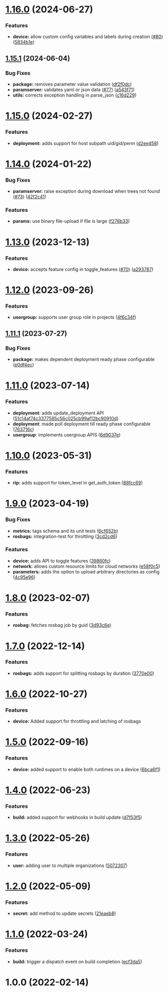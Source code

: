 # [1.16.0](https://github.com/rapyuta-robotics/rapyuta-io-sdk/compare/v1.15.1...v1.16.0) (2024-06-27)


### Features

* **device:** allow custom config variables and labels during creation ([#80](https://github.com/rapyuta-robotics/rapyuta-io-sdk/issues/80)) ([5834b1e](https://github.com/rapyuta-robotics/rapyuta-io-sdk/commit/5834b1ec4dd969142021c7b6d8e44f0b63e2757a))

## [1.15.1](https://github.com/rapyuta-robotics/rapyuta-io-sdk/compare/v1.15.0...v1.15.1) (2024-06-04)


### Bug Fixes

* **package:** removes parameter value validation ([df2f0dc](https://github.com/rapyuta-robotics/rapyuta-io-sdk/commit/df2f0dcf2874759775929557285053b0191f6d0a))
* **paramserver:** validates yaml or json data ([#77](https://github.com/rapyuta-robotics/rapyuta-io-sdk/issues/77)) ([a543f71](https://github.com/rapyuta-robotics/rapyuta-io-sdk/commit/a543f71a1fefde347f8721187b7094a161b2dc50))
* **utils:** corrects exception handling in parse_json ([c16d229](https://github.com/rapyuta-robotics/rapyuta-io-sdk/commit/c16d22972d544e35464f64073cb6cab9fb69fb87))

# [1.15.0](https://github.com/rapyuta-robotics/rapyuta-io-sdk/compare/v1.14.0...v1.15.0) (2024-02-27)


### Features

* **deployment:** adds support for host subpath uid/gid/perm ([d2ee458](https://github.com/rapyuta-robotics/rapyuta-io-sdk/commit/d2ee458f2ff1e51b9718059e07a57b4f18614d8c))

# [1.14.0](https://github.com/rapyuta-robotics/rapyuta-io-sdk/compare/v1.13.0...v1.14.0) (2024-01-22)


### Bug Fixes

* **paramserver:** raise exception during download when trees not found ([#73](https://github.com/rapyuta-robotics/rapyuta-io-sdk/issues/73)) ([42f2c41](https://github.com/rapyuta-robotics/rapyuta-io-sdk/commit/42f2c4100e1383fea7bae1ff63b7aaf9f64c17a1))


### Features

* **params:** use binary file-upload if file is large ([f276b33](https://github.com/rapyuta-robotics/rapyuta-io-sdk/commit/f276b33cf4dedc7a5d7271fe1daada9ef8f4849e))

# [1.13.0](https://github.com/rapyuta-robotics/rapyuta-io-sdk/compare/v1.12.0...v1.13.0) (2023-12-13)


### Features

* **device:** accepts feature config in toggle_features ([#70](https://github.com/rapyuta-robotics/rapyuta-io-sdk/issues/70)) ([a293787](https://github.com/rapyuta-robotics/rapyuta-io-sdk/commit/a2937874d500633c79497cfc8414ed5f09e32137))

# [1.12.0](https://github.com/rapyuta-robotics/rapyuta-io-sdk/compare/v1.11.1...v1.12.0) (2023-09-26)


### Features

* **usergroup:** supports user group role in projects ([4f6c34f](https://github.com/rapyuta-robotics/rapyuta-io-sdk/commit/4f6c34fd713cb493c6b44225d566e90afe8f88fa))

## [1.11.1](https://github.com/rapyuta-robotics/rapyuta-io-sdk/compare/v1.11.0...v1.11.1) (2023-07-27)


### Bug Fixes

* **package:** makes dependent deployment ready phase configurable ([e0df4ec](https://github.com/rapyuta-robotics/rapyuta-io-sdk/commit/e0df4ecab55a2defd47cae6446dda7f48e7e9f42))

# [1.11.0](https://github.com/rapyuta-robotics/rapyuta-io-sdk/compare/v1.10.0...v1.11.0) (2023-07-14)

### Features

* **deployment**: adds update_deployment API ([51c14af74c3377585c56c025cb99af12bc90910d](https://github.com/rapyuta-robotics/rapyuta-io-sdk/commit/51c14af74c3377585c56c025cb99af12bc90910d))
* **deployment**: made poll deployment till ready phase configurable ([763716c](https://github.com/rapyuta-robotics/rapyuta-io-sdk/commit/763716c47c426a513f4f9eb522419086a37349bc))
* **usergroup**: implements usergroup APIS ([6d9037e](https://github.com/rapyuta-robotics/rapyuta-io-sdk/commit/6d9037eb162e8854e0595dcf4caf3caf11c7980a))

# [1.10.0](https://github.com/rapyuta-robotics/rapyuta-io-sdk/compare/v1.9.0...v1.10.0) (2023-05-31)


### Features

* **rip:** adds support for token_level in get_auth_token ([88fcc69](https://github.com/rapyuta-robotics/rapyuta-io-sdk/commit/88fcc697842de856a031a370f8ab630047532f49))

# [1.9.0](https://github.com/rapyuta-robotics/rapyuta-io-sdk/compare/v1.8.0...v1.9.0) (2023-04-19)


### Bug Fixes

* **metrics:** tags schema and its unit tests ([6cf652b](https://github.com/rapyuta-robotics/rapyuta-io-sdk/commit/6cf652b177fb7c722a037ff9498c845ee12a6ff1))
* **rosbags:** integration-test for throttling ([3cd2cd6](https://github.com/rapyuta-robotics/rapyuta-io-sdk/commit/3cd2cd6d1ed1ca3a6b4beb050865dcedb56b4c45))


### Features

* **device:** adds API to toggle features ([39860fc](https://github.com/rapyuta-robotics/rapyuta-io-sdk/commit/39860fc05a7a261862a2738ca1d9c7af546a0f6f))
* **network:** allows custom resource limits for cloud networks ([e58f0c5](https://github.com/rapyuta-robotics/rapyuta-io-sdk/commit/e58f0c5c33ddd0f860210cc9a74cb6e6cf9ef6b9))
* **parameters:** adds the option to upload arbitrary directories as config ([4c95e96](https://github.com/rapyuta-robotics/rapyuta-io-sdk/commit/4c95e96db054bbc5fba615edafd586d65a9b7a5a))

# [1.8.0](https://github.com/rapyuta-robotics/rapyuta-io-sdk/compare/v1.7.0...v1.8.0) (2023-02-07)


### Features

* **rosbag:** fetches rosbag job by guid ([3d93c6e](https://github.com/rapyuta-robotics/rapyuta-io-sdk/commit/3d93c6e2f8c1d4e6bda7de2815b1ec3a1001bdc9))

# [1.7.0](https://github.com/rapyuta-robotics/rapyuta-io-sdk/compare/v1.6.1...v1.7.0) (2022-12-14)


### Features

* **rosbags:** adds support for splitting rosbags by duration ([3770e00](https://github.com/rapyuta-robotics/rapyuta-io-sdk/commit/3770e00a7d95d6ca8699185a96bf6941a29c3875))

# [1.6.0](https://github.com/rapyuta-robotics/rapyuta-io-sdk/compare/v1.5.0...v1.6.0) (2022-10-27)
### Features
- **device:** Added support for throttling and latching of rosbags

# [1.5.0](https://github.com/rapyuta-robotics/rapyuta-io-sdk/compare/v1.4.0...v1.5.0) (2022-09-16)


### Features

* **device:** added support to enable both runtimes on a device ([6bca6f1](https://github.com/rapyuta-robotics/rapyuta-io-sdk/commit/6bca6f16f9bf9cfb7fb3d36915c8b017ed73e57c))

# [1.4.0](https://github.com/rapyuta-robotics/rapyuta-io-sdk/compare/v1.3.0...v1.4.0) (2022-06-23)


### Features

* **build:** added support for webhooks in build update ([d7f53f5](https://github.com/rapyuta-robotics/rapyuta-io-sdk/commit/d7f53f50b552686c67a533946ee4207264e10911))

# [1.3.0](https://github.com/rapyuta-robotics/rapyuta-io-sdk/compare/v1.2.0...v1.3.0) (2022-05-26)


### Features

* **user:** adding user to multiple organizations ([5072307](https://github.com/rapyuta-robotics/rapyuta-io-sdk/commit/507230787c32aca96ded2cd0eb0a62c88b085ca5))

# [1.2.0](https://github.com/rapyuta-robotics/rapyuta-io-sdk/compare/v1.1.0...v1.2.0) (2022-05-09)


### Features

* **secret:** add method to update secrets ([21eaeb8](https://github.com/rapyuta-robotics/rapyuta-io-sdk/commit/21eaeb844a988ae7487782243b003b905d8aa278))

# [1.1.0](https://github.com/rapyuta-robotics/rapyuta-io-sdk/compare/v1.0.0...v1.1.0) (2022-03-24)


### Features

* **build:** trigger a dispatch event on build completion ([ecf3da5](https://github.com/rapyuta-robotics/rapyuta-io-sdk/commit/ecf3da59b4b6ec85d6acbb61fc4c74d36cc20bd3))

# 1.0.0 (2022-02-14)
